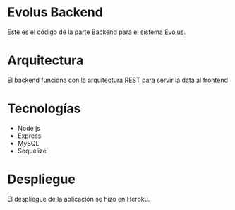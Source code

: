 # Evolus Backend

Este es el código de la parte Backend para el sistema [Evolus](https://evolus.netlify.app/).


# Arquitectura

El backend funciona con la arquitectura REST para servir la data al [frontend](https://github.com/jeanDlc/evolus)


# Tecnologías



* Node js
* Express
* MySQL
* Sequelize


# Despliegue

El despliegue de la aplicación se hizo en Heroku.

